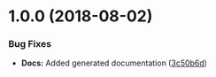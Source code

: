 # 1.0.0 (2018-08-02)


### Bug Fixes

* **Docs:** Added generated documentation ([3c50b6d](https://github.com/inkcloud/swift-object-storage/commit/3c50b6d))
